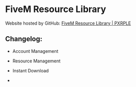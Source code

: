 # FiveM Resource Library

Website hosted by GitHub: [FiveM Resource Library | PXRPLE](https://lilwesyy.github.io/FiveM-Resource-Library/)



## Changelog:

- Account Management

- Resource Management

- Instant Download

- 

